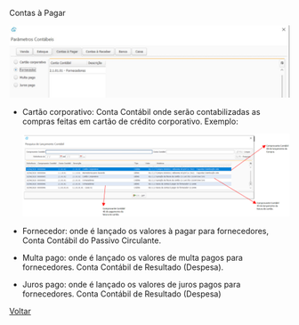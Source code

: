 Contas à Pagar

![](images/contabilidade_parametro_contabil_contas_pagar.jpg)

- Cartão corporativo: Conta Contábil onde serão contabilizadas as compras feitas em cartão de crédito corporativo. Exemplo:

  ![](images/contabilidade_parametro_contabil_contas_pagar_cartao.jpg)

- Fornecedor: onde é lançado os valores à pagar para fornecedores, Conta Contábil do Passivo Circulante.

- Multa pago: onde é lançado os valores de multa pagos para fornecedores. Conta Contábil de Resultado (Despesa).

- Juros pago: onde é lançado os valores de juros pagos para fornecedores. Conta Contábil de Resultado (Despesa) 





[Voltar](contabilidade_parametro_contabil.md)

